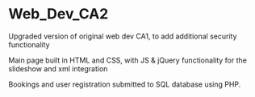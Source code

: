 # Web_Dev_CA2
Upgraded version of original web dev CA1, to add additional security functionality

Main page built in HTML and CSS, with JS & jQuery functionality for the slideshow and xml integration

Bookings and user registration submitted to SQL database using PHP.

